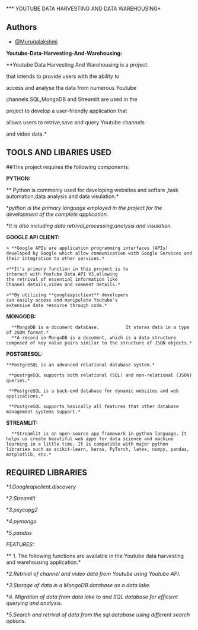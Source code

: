 *** YOUTUBE DATA HARVESTING AND DATA WAREHOUSING*
## Authors

- [@Murugalakshmi](https://www.github.com/muruguram)


**Youtube-Data-Harvesting-And-Warehousing:**

**Youtube Data Harvesting And Warehousing is a project.

that intends to provide users with the ability to

access and analyse tha data from numerous Youtube

channels.SQL,MongoDB and Streamlit are used in the

project to develop a user-friendly application that

allows users to retrive,save and query Youtube channels

and video data.*




## TOOLS AND LIBARIES USED

##This project requires the following components:

**PYTHON:**

   ** Python is commonly used for developing websites and softare ,task automation,data analysis and data visulation.*

   **python is the primary language employed in the     project for the development of the complete application.*

   **It is also including data retrival,processing,analysis and visulation.*

 **GOOGLE API CLIENT:**
    
    > **Google APIs are application programming interfaces (APIs) developed by Google which allow communication with Google Services and their integration to other services.*

    >**It's primary function in this project is to
    interact with Youtube Data API V3,allowing
    the retrival of essential information like
    Channel details,video and comment details.*

    >**By utilizing **googleapiclient** developers
    can easily access and manipulate Youtube's
    extensive data resource through code.*

  **MONGODB:** 

      **MongoDB is a document database.          It stores data in a type of JSON format.*
      **A record in MongoDB is a document, which is a data structure composed of key value pairs similar to the structure of JSON objects.*

 **POSTGRESQL:**

    **PostgreSQL is an advanced relational database system.*

     **postrgeSQL supports both relational (SQL) and non-relational (JSON) queries.*
     
     **PostgreSQL is a back-end database for dynamic websites and web applications.*

     **PostgreSQL supports basically all features that other database management systems support.*


**STREAMLIT:**

      **Streamlit is an open-source app framework in python language. It helps us create beautiful web apps for data science and machine learning in a little time. It is compatible with major python libraries such as scikit-learn, keras, PyTorch, latex, numpy, pandas, matplotlib, etc.*













## REQUIRED LIBRARIES

**1.Googleapiclient.discovery*

**2.Streamlit*

**3.psycopg2*

**4.pymongo*

**5.pandas*


*FEATURES:*

   ** 1. The following functions are available in the Youtube data harvesting and warehousing application.*

  **2.Retrival of channel and video data from Youtube using Youtube API.*

  **3.Storage of data in a MongoDB database 
      as a data lake.*

  **4. Migration of data from data lake to and
      SQL database for efficient querying and 
      analysis.*

   **5.Search and retrival of data from the sql database using different search options.*   







